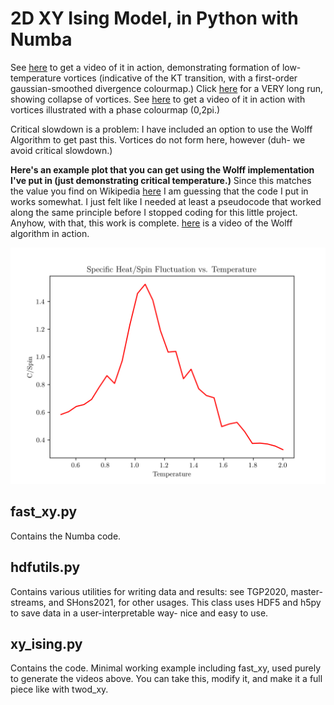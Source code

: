 # 2D XY Ising Model, in Python with Numba
See [here](https://www.youtube.com/watch?v=5ZzX12x073k) to get a video of it in action, demonstrating formation of low-temperature vortices (indicative of the KT transition, with a first-order gaussian-smoothed divergence colourmap.) Click [here](https://www.youtube.com/watch?v=8lncCFxXaWM) for a VERY long run, showing collapse of vortices. See [here](https://www.youtube.com/watch?v=r5w7IQqBi7Q) to get a video of it in action with vortices illustrated with a phase colourmap (0,2pi.) 

Critical slowdown is a problem: I have included an option to use the Wolff Algorithm to get past this. Vortices do not form here, however (duh- we avoid critical slowdown.) 

**Here's an example plot that you can get using the Wolff implementation I've put in (just demonstrating critical temperature.)** Since this matches the value you find on Wikipedia [here](https://en.wikipedia.org/wiki/Classical_XY_model#/media/File:XY_SpecificHeat.svg) I am guessing that the code I put in works somewhat. I just felt like I needed at least a pseudocode that worked along the same principle before I stopped coding for this little project. Anyhow, with that, this work is complete. [here](https://www.youtube.com/watch?v=jbjJqt6ZBK8) is a video of the Wolff algorithm in action.

![alt text](https://github.com/callous4567/UoE-Projects/blob/master/SimAndVis/C1_2/g_multi.png)



## fast_xy.py
Contains the Numba code. 

## hdfutils.py 
Contains various utilities for writing data and results: see TGP2020, master-streams, and SHons2021, for other usages.
This class uses HDF5 and h5py to save data in a user-interpretable way- nice and easy to use.

## xy_ising.py 

Contains the code. Minimal working example including fast_xy, used purely to generate the videos above. You can take this, modify it, and make it a full piece like with twod_xy. 
